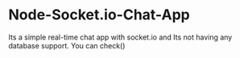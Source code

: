 # Node-Socket.io-Chat-App
Its a simple real-time chat app with socket.io and Its not having any database support.
You can check([](https://simple-socketio-chat-app.herokuapp.com/))
